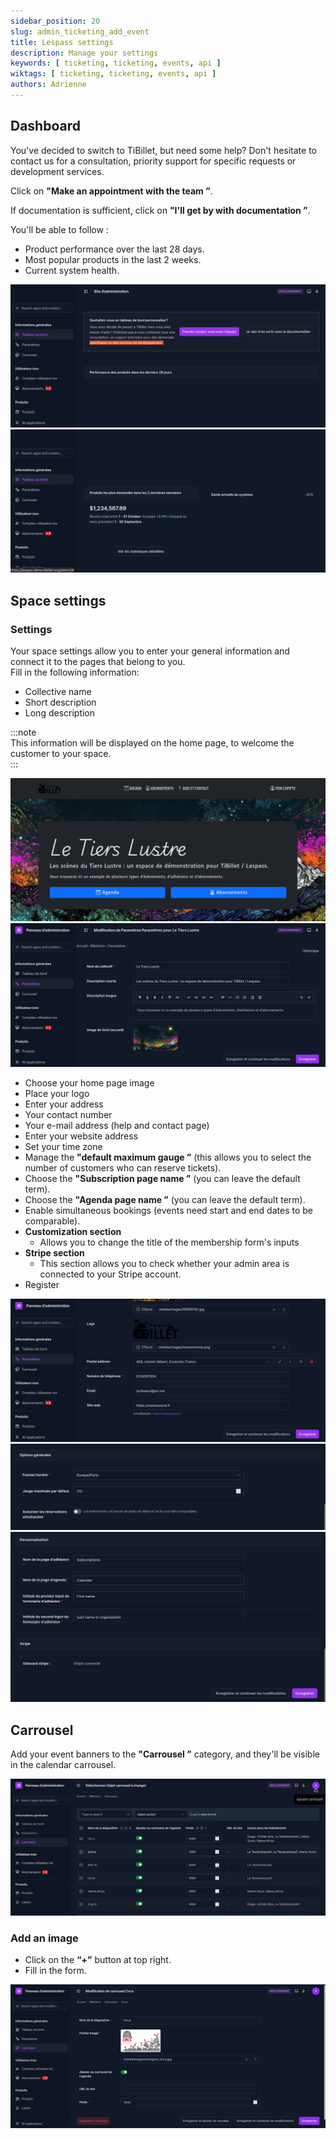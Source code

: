 ```yaml
---
sidebar_position: 20
slug: admin_ticketing_add_event
title: Lespass settings
description: Manage your settings
keywords: [ ticketing, ticketing, events, api ]
wiktags: [ ticketing, ticketing, events, api ]
authors: Adrienne
---
```


## Dashboard

You've decided to switch to TiBillet, but need some help? Don't hesitate to contact us for a consultation, priority support for specific requests or development services. 

Click on **"Make an appointment with the team ”**.

If documentation is sufficient, click on **"I'll get by with documentation ”**.

You'll be able to follow :

- Product performance over the last 28 days.
- Most popular products in the last 2 weeks.
- Current system health.

![](/img/tdb1.png)
![](/img/tdb2.png)
## Space settings

### Settings

Your space settings allow you to enter your general information and connect it to the pages that belong to you.  
Fill in the following information:

- Collective name
- Short description  
- Long description  

:::note  
This information will be displayed on the home page, to welcome the customer to your space.  
:::

![Home page configuration](/img/config.png)
![Home page](/img/config2.png)

- Choose your home page image  
- Place your logo  
- Enter your address  
- Your contact number  
- Your e-mail address (help and contact page)  
- Enter your website address  
- Set your time zone  
- Manage the **"default maximum gauge ”** (this allows you to select the number of customers who can reserve tickets).  
- Choose the **"Subscription page name ”** (you can leave the default term).  
- Choose the **"Agenda page name ”** (you can leave the default term).  
- Enable simultaneous bookings (events need start and end dates to be comparable).  
- **Customization section**
  - Allows you to change the title of the membership form's inputs
- **Stripe section**  
  - This section allows you to check whether your admin area is connected to your Stripe account.  
- Register

![Configuration parametre](/img/config3.png)
![Configuration parametre](/img/config6.png)
![Configuration parametre](/img/config5.png)

## Carrousel

Add your event banners to the **"Carrousel ”** category, and they'll be visible in the calendar carrousel.

![](/img/carrou1.png)

### Add an image

- Click on the **“+”** button at top right.
- Fill in the form.

![](/img/carrou2.png)